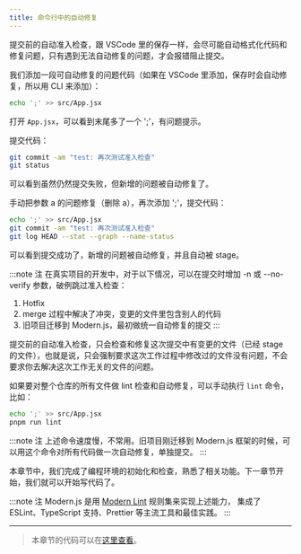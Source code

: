 ```yaml
---
title: 命令行中的自动修复
---
```


提交前的自动准入检查，跟 VSCode 里的保存一样，会尽可能自动格式化代码和修复问题，只有遇到无法自动修复的问题，才会报错阻止提交。

我们添加一段可自动修复的问题代码（如果在 VSCode 里添加，保存时会自动修复，所以用 CLI 来添加）：

```bash
echo ';' >> src/App.jsx
```

打开 `App.jsx`，可以看到末尾多了一个 ';'，有问题提示。

提交代码：

```bash
git commit -am "test: 再次测试准入检查"
git status
```

可以看到虽然仍然提交失败，但新增的问题被自动修复了。

手动把参数 a 的问题修复（删除 a），再次添加 ';'，提交代码：

```bash
echo ';' >> src/App.jsx
git commit -am "test: 再次测试准入检查"
git log HEAD --stat --graph --name-status
```

可以看到提交成功了，新增的问题被自动修复，并且自动被 stage。

:::note 注
在真实项目的开发中，对于以下情况，可以在提交时增加 -n 或 --no-verify 参数，破例跳过准入检查：
1. Hotfix
2. merge 过程中解决了冲突，变更的文件里包含别人的代码
3. 旧项目迁移到 Modern.js，最初做统一自动修复的提交
:::

提交前的自动准入检查，只会检查和修复这次提交中有变更的文件（已经 stage 的文件），也就是说，只会强制要求这次工作过程中修改过的文件没有问题，不会要求你去解决这次工作无关的文件的问题。

如果要对整个仓库的所有文件做 lint 检查和自动修复，可以手动执行 `lint` 命令，比如：

```bash
echo ';' >> src/App.jsx
pnpm run lint
```

:::note 注
上述命令速度慢，不常用。旧项目刚迁移到 Modern.js 框架的时候，可以用这个命令对所有代码做一次自动修复，单独提交。
:::

本章节中，我们完成了编程环境的初始化和检查，熟悉了相关功能。下一章节开始，我们就可以开始写代码了。

:::note 注
Modern.js 是用 [Modern Lint](/docs/guides/usages/eslint) 规则集来实现上述能力， 集成了 ESLint、TypeScript 支持、Prettier 等主流工具和最佳实践。
:::

---

> 本章节的代码可以在[这里查看](https://github.com/modern-js-dev/modern-js-examples/tree/main/tutorials/c03/hello-modern)。

